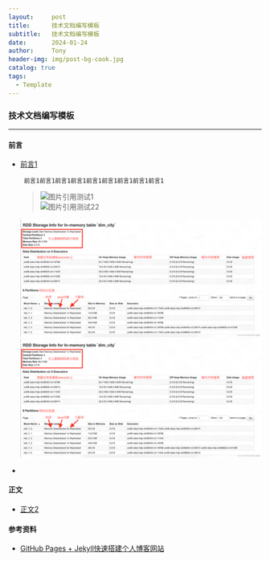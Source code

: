 ```yaml
---
layout:     post
title:      技术文档编写模板
subtitle:   技术文档编写模板
date:       2024-01-24
author:     Tony
header-img: img/post-bg-cook.jpg
catalog: true
tags:
  - Template
---
```


<h3 align="left"> 技术文档编写模板 </h3>

---------------

<h4 align="left"> 前言 </h4>

- [前言1]()
  ```.text
   前言1前言1前言1前言1前言1前言1前言1前言1前言1
  ```
  >![图片引用测试1](https://cdn.mos.cms.futurecdn.net/RdxhPVv8fAyM6oHsRgF6dH-650-80.png) <br>
  >![图片引用测试22](https://github.com/lj-michale/lj-michale.github.io/blob/main/_posts/imgs/00c2b41e64214c8a9ff3bd11a706cc16.png) <br>
 
  ![图片引用测试3](./imgs/0ae2bd887bc64e68b31ad50d42f2c628.png) <br>
  ![Alt text](./imgs/0ae2bd887bc64e68b31ad50d42f2c628.png)
- 
<h4 align="left"> 正文 </h4>

- [正文2]()


<h4 align="left"> 参考资料 </h4>

- [GitHub Pages + Jekyll快速搭建个人博客网站](https://blog.csdn.net/alnawang/article/details/132044345)



